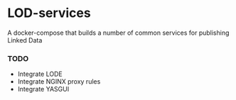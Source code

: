 # LOD-services
A docker-compose that builds a number of common services for publishing Linked Data


### TODO
* Integrate LODE
* Integrate NGINX proxy rules
* Integrate YASGUI